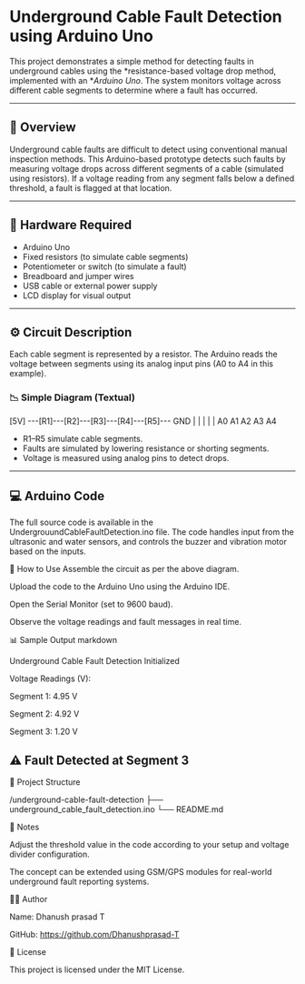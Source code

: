 # Underground Cable Fault Detection using Arduino Uno

This project demonstrates a simple method for detecting faults in underground cables using the *resistance-based voltage drop method, implemented with an **Arduino Uno*. The system monitors voltage across different cable segments to determine where a fault has occurred.

---

## 🚀 Overview

Underground cable faults are difficult to detect using conventional manual inspection methods. This Arduino-based prototype detects such faults by measuring voltage drops across different segments of a cable (simulated using resistors). If a voltage reading from any segment falls below a defined threshold, a fault is flagged at that location.

---

## 🔧 Hardware Required

- Arduino Uno
- Fixed resistors (to simulate cable segments)
- Potentiometer or switch (to simulate a fault)
- Breadboard and jumper wires
- USB cable or external power supply
- LCD display for visual output

---

## ⚙ Circuit Description

Each cable segment is represented by a resistor. The Arduino reads the voltage between segments using its analog input pins (A0 to A4 in this example).

### 📉 Simple Diagram (Textual)

[5V] ---[R1]---[R2]---[R3]---[R4]---[R5]--- GND
| | | | |
A0 A1 A2 A3 A4

- R1–R5 simulate cable segments.
- Faults are simulated by lowering resistance or shorting segments.
- Voltage is measured using analog pins to detect drops.

---

## 💻 Arduino Code

The full source code is available in the UndergrouundCableFaultDetection.ino file. The code handles input from the ultrasonic and water sensors, and controls the buzzer and vibration motor based on the inputs.

🧪 How to Use
Assemble the circuit as per the above diagram.

Upload the code to the Arduino Uno using the Arduino IDE.

Open the Serial Monitor (set to 9600 baud).

Observe the voltage readings and fault messages in real time.

📊 Sample Output
markdown

Underground Cable Fault Detection Initialized

Voltage Readings (V):

Segment 1: 4.95 V

Segment 2: 4.92 V

Segment 3: 1.20 V

⚠ Fault Detected at Segment 3
-----------------------
📁 Project Structure

/underground-cable-fault-detection
├── underground_cable_fault_detection.ino
└── README.md

📌 Notes

Adjust the threshold value in the code according to your setup and voltage divider configuration.

The concept can be extended using GSM/GPS modules for real-world underground fault reporting systems.

🧑‍💻 Author

Name: Dhanush prasad T

GitHub: https://github.com/Dhanushprasad-T

📄 License

This project is licensed under the MIT License.
